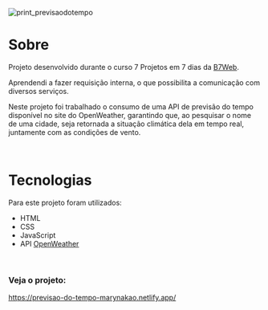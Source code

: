 ![print_previsaodotempo](https://user-images.githubusercontent.com/86077339/129765378-1441b4ab-b964-46e1-aa14-f723d0b8a5a8.png)

# Sobre

Projeto desenvolvido durante o curso 7 Projetos em 7 dias da [B7Web](https://b7web.com.br/).

Aprendendi a fazer requisição interna, o que possibilita a comunicação com diversos serviços.

Neste projeto foi trabalhado o consumo de uma API de previsão do tempo disponível no site do OpenWeather, garantindo que, ao pesquisar o nome de uma cidade, seja retornada a situação climática dela em tempo real, juntamente com as condições de vento.

<br>

# Tecnologias
Para este projeto foram utilizados:
 - HTML
 - CSS
 - JavaScript
 - API [OpenWeather](https://openweathermap.org/)
 <br>
 
 ### Veja o projeto:
 
 https://previsao-do-tempo-marynakao.netlify.app/
